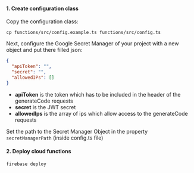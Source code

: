 #### 1. Create configuration class

Copy the configuration class:
```shell script
cp functions/src/config.example.ts functions/src/config.ts
```

Next, configure the Google Secret Manager of your project with a new object and put there filled json: 

```json
{
  "apiToken": "",
  "secret": "",
  "allowedIPs": []
}
```
- **apiToken** is the token which has to be included in the header of the generateCode requests
- **secret** is the JWT secret
- **allowedIps** is the array of ips which allow access to the generateCode requests
 


Set the path to the Secret Manager Object in the property `secretManagerPath` (inside config.ts file)

#### 2. Deploy cloud functions

```shell script
firebase deploy
```
